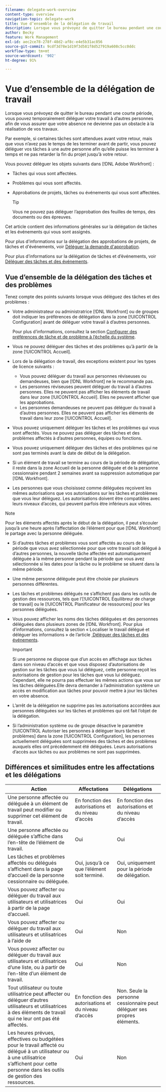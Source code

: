 ```yaml
---
filename: delegate-work-overview
content-type: overview
navigation-topic: delegate-work
title: Vue d’ensemble de la délégation de travail
description: Lorsque vous prévoyez de quitter le bureau pendant une courte période, vous pouvez temporairement déléguer votre travail à d’autres personnes afin de vous assurer que votre absence ne devienne pas un obstacle à la réalisation de vos travaux.
author: Becky
feature: Work Management
exl-id: aec2ce78-278f-48d2-af8c-e4e5b31ac856
source-git-commit: 9cdf3d78e1d19f3d581f8d527919a608c5cc0ddc
workflow-type: tm+mt
source-wordcount: '902'
ht-degree: 91%

---
```


# Vue d’ensemble de la délégation de travail

Lorsque vous prévoyez de quitter le bureau pendant une courte période, vous pouvez temporairement déléguer votre travail à d’autres personnes afin de vous assurer que votre absence ne devienne pas un obstacle à la réalisation de vos travaux.

Par exemple, si certaines tâches sont attendues avant votre retour, mais que vous n’avez pas le temps de les terminer avant de partir, vous pouvez déléguer vos tâches à une autre personne afin qu’elle puisse les terminer à temps et ne pas retarder la fin du projet jusqu’à votre retour.

Vous pouvez déléguer les objets suivants dans [!DNL Adobe Workfront] :

<!--
  <li data-mc-conditions="QuicksilverOrClassic.Draft mode"> <p>Projects where you are designated as the Project Owner (not yet, not for the MVP)</p> </li>
  -->

* Tâches qui vous sont affectées.
* Problèmes qui vous sont affectés.
* Approbations de projets, tâches ou événements qui vous sont affectées.

  >[!TIP]
  >
  >   Vous ne pouvez pas déléguer l’approbation des feuilles de temps, des documents ou des épreuves.


Cet article contient des informations générales sur la délégation de tâches et les événements qui vous sont assignés.

Pour plus d&#39;informations sur la délégation des approbations de projets, de tâches et d&#39;événements, voir [Déléguer la demande d&#39;approbation](../../review-and-approve-work/manage-approvals/delegate-approval-requests.md).

Pour plus d’informations sur la délégation de tâches et d’événements, voir [&#x200B; Déléguer des tâches et des événements](../../manage-work/delegate-work/how-to-delegate-work.md).

## Vue d’ensemble de la délégation des tâches et des problèmes

Tenez compte des points suivants lorsque vous déléguez des tâches et des problèmes :

* Votre administrateur ou administratrice [!DNL Workfront] ou de groupes doit indiquer les préférences de délégation dans la zone [!UICONTROL Configuration] avant de déléguer votre travail à d’autres personnes.

  Pour plus d’informations, consultez la section [Configurer des préférences de tâche et de problème à l’échelle du système](../../administration-and-setup/set-up-workfront/configure-system-defaults/set-task-issue-preferences.md).

* Vous ne pouvez déléguer des tâches et des problèmes qu’à partir de la zone [!UICONTROL Accueil].
* Lors de la délégation de travail, des exceptions existent pour les types de licence suivants :

   * Vous pouvez déléguer du travail aux personnes réviseuses ou demandeuses, bien que [!DNL Workfront] ne le recommande pas.
   * Les personnes réviseuses peuvent déléguer du travail à d’autres personnes. Elles ne peuvent pas afficher les éléments de travail dans leur zone [!UICONTROL Accueil]. Elles ne peuvent afficher que les approbations.
   * Les personnes demandeuses ne peuvent pas déléguer du travail à d’autres personnes. Elles ne peuvent pas afficher les éléments de travail dans leur zone [!UICONTROL Accueil].
* Vous pouvez uniquement déléguer les tâches et les problèmes qui vous sont affectés. Vous ne pouvez pas déléguer des tâches et des problèmes affectés à d’autres personnes, équipes ou fonctions.
* Vous pouvez uniquement déléguer des tâches et des problèmes qui ne sont pas terminés avant la date de début de la délégation.
* Si un élément de travail se termine au cours de la période de délégation, il reste dans la zone Accueil de la personne déléguée et de la personne cessionnaire pendant 2 semaines avant sa suppression automatique par [!DNL Workfront].
* Les personnes que vous choisissez comme déléguées reçoivent les mêmes autorisations que vos autorisations sur les tâches et problèmes que vous leur déléguez. Les autorisations doivent être compatibles avec leurs niveaux d’accès, qui peuvent parfois être inférieurs aux vôtres.

>[!NOTE]
>
>  Pour les éléments affectés après le début de la délégation, il peut s’écouler jusqu’à une heure après l’affectation de l’élément pour que [!DNL Workfront] le partage avec la personne déléguée.

* Si d’autres tâches et problèmes vous sont affectés au cours de la période que vous avez sélectionnée pour que votre travail soit délégué à d’autres personnes, la nouvelle tâche affectée est automatiquement déléguée à la même personne pendant la période que vous avez sélectionnée si les dates pour la tâche ou le problème se situent dans la même période.
* Une même personne déléguée peut être choisie par plusieurs personnes différentes.
* Les tâches et problèmes délégués ne s’affichent pas dans les outils de gestion des ressources, tels que l’[!UICONTROL Équilibreur de charge de travail] ou le [!UICONTROL Planificateur de ressources] pour les personnes déléguées.
* Vous pouvez afficher les noms des tâches déléguées et des personnes déléguées dans plusieurs zones de [!DNL Workfront]. Pour plus d’informations, consultez la section « Localiser le travail délégué et déléguer les informations » de l’article [&#x200B; Déléguer des tâches et des événements](../delegate-work/how-to-delegate-work.md).


  >[!IMPORTANT]
  >
  >  Si une personne ne dispose que d’un accès en affichage aux tâches dans son niveau d’accès et que vous disposez d’autorisations de gestion sur les tâches que vous lui déléguez, cette personne reçoit les autorisations de gestion pour les tâches que vous lui déléguez. Cependant, elle ne pourra pas effectuer les mêmes actions que vous sur les tâches déléguées.Elle devra demander à l’administration système un accès en modification aux tâches pour pouvoir mettre à jour les tâches en votre absence.

* L’arrêt de la délégation ne supprime pas les autorisations accordées aux personnes déléguées sur les tâches et problèmes qui ont fait l’objet de la délégation.
* Si l’administration système ou de groupe désactive le paramètre [!UICONTROL Autoriser les personnes à déléguer leurs tâches et problèmes] dans la zone [!UICONTROL Configuration], les personnes actuellement déléguées sont supprimées des tâches et des problèmes auxquels elles ont précédemment été déléguées. Leurs autorisations d’accès aux tâches ou aux problèmes ne sont pas supprimées.

## Différences et similitudes entre les affectations et les délégations

| Action | Affectations | Délégations |
|--------------------------------------------------------------------------------------------------------------------------------|---------------------------------------|-----------------------------------------------------|
| Une personne affectée ou déléguée à un élément de travail peut modifier ou supprimer cet élément de travail. | En fonction des autorisations et du niveau d’accès | En fonction des autorisations et du niveau d’accès |
| Une personne affectée ou déléguée s’affiche dans l’en-tête de l’élément de travail. | Oui | Oui |
| Les tâches et problèmes affectés ou délégués s’affichent dans la page d’accueil de la personne cessionnaire ou déléguée. | Oui, jusqu’à ce que l’élément soit terminé. | Oui, uniquement pour la période de délégation. |
| Vous pouvez affecter ou déléguer du travail aux utilisateurs et utilisatrices à partir de la page d’accueil. | Oui | Oui |
| Vous pouvez affecter ou déléguer du travail aux utilisateurs et utilisatrices à l’aide de | Oui | Non |
| Vous pouvez affecter ou déléguer du travail aux utilisateurs et utilisatrices d’une liste, ou à partir de l’en-tête d’un élément de travail. | Oui | Non |
| Tout utilisateur ou toute utilisatrice peut affecter ou déléguer d’autres utilisateurs et utilisatrices à des éléments de travail qui ne leur ont pas été affectés. | En fonction des autorisations et du niveau d’accès | Non. Seule la personne cessionnaire peut déléguer ses propres éléments. |
| Les heures prévues, effectives ou budgétées pour le travail affecté ou délégué à un utilisateur ou à une utilisatrice s’affichent pour cette personne dans les outils de gestion des ressources. | Oui | Non |
